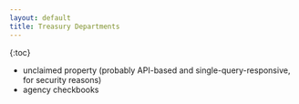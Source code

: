```yaml
---
layout: default
title: Treasury Departments
---
```


{:toc}

* unclaimed property (probably API-based and single-query-responsive, for security reasons)
* agency checkbooks
